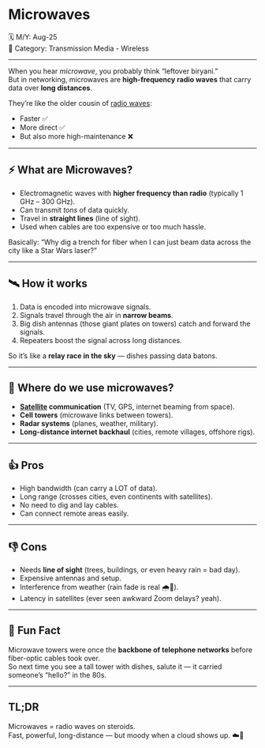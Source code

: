 # Microwaves

🗓️ M/Y: Aug-25  
📂 Category: Transmission Media - Wireless 

---

When you hear *microwave*, you probably think “leftover biryani.”  
But in networking, microwaves are **high-frequency radio waves** that carry data over **long distances**.  

They’re like the older cousin of [radio waves](https://github.com/orze4r/Networking-Journey/blob/main/4.%20Transmission%20Media/4.2%20-%20Wireless/4.2.1%20-%20Radio.md):  
- Faster ✅  
- More direct ✅  
- But also more high-maintenance ❌  

---

## ⚡ What are Microwaves?
- Electromagnetic waves with **higher frequency than radio** (typically 1 GHz – 300 GHz).  
- Can transmit *tons* of data quickly.  
- Travel in **straight lines** (line of sight).  
- Used when cables are too expensive or too much hassle.  

Basically: “Why dig a trench for fiber when I can just beam data across the city like a Star Wars laser?”  

---

## 🛰️ How it works
1. Data is encoded into microwave signals.  
2. Signals travel through the air in **narrow beams**.  
3. Big dish antennas (those giant plates on towers) catch and forward the signals.  
4. Repeaters boost the signal across long distances.  

So it’s like a **relay race in the sky** — dishes passing data batons.  

---

## 📍 Where do we use microwaves?
- **[Satellite](https://github.com/orze4r/Networking-Journey/blob/main/4.%20Transmission%20Media/4.2%20-%20Wireless/4.2.6%20-%20Satellite.md) communication** (TV, GPS, internet beaming from space).  
- **Cell towers** (microwave links between towers).  
- **Radar systems** (planes, weather, military).  
- **Long-distance internet backhaul** (cities, remote villages, offshore rigs).  

---

## 👍 Pros
- High bandwidth (can carry a LOT of data).  
- Long range (crosses cities, even continents with satellites).  
- No need to dig and lay cables.  
- Can connect remote areas easily.  

---

## 👎 Cons
- Needs **line of sight** (trees, buildings, or even heavy rain = bad day).  
- Expensive antennas and setup.  
- Interference from weather (rain fade is real 🌧️📡).  
- Latency in satellites (ever seen awkward Zoom delays? yeah).  

---

## 🤔 Fun Fact
Microwave towers were once the **backbone of telephone networks** before fiber-optic cables took over.  
So next time you see a tall tower with dishes, salute it — it carried someone’s “hello?” in the 80s.  

---

## TL;DR
Microwaves = radio waves on steroids.  
Fast, powerful, long-distance — but moody when a cloud shows up. ☁️📶
